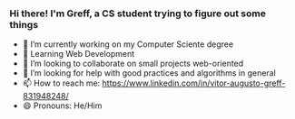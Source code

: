 ### Hi there! I'm Greff, a CS student trying to figure out some things

- 🔭 I’m currently working on my Computer Sciente degree
- 🌱 Learning Web Development
- 👯 I’m looking to collaborate on small projects web-oriented
- 🤔 I’m looking for help with good practices and algorithms in general
- 📫 How to reach me: https://www.linkedin.com/in/vitor-augusto-greff-831948248/
- 😄 Pronouns: He/Him
